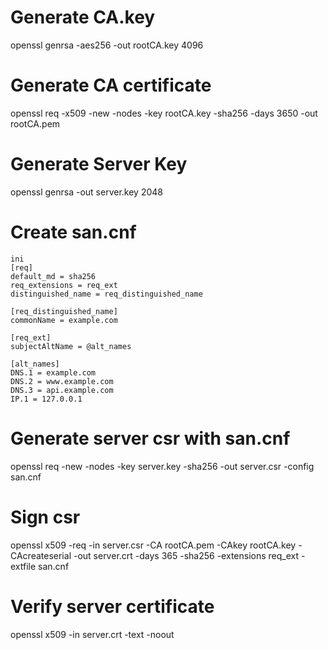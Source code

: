 # Generate CA.key
openssl genrsa -aes256 -out rootCA.key 4096

# Generate CA certificate
openssl req -x509 -new -nodes -key rootCA.key -sha256 -days 3650 -out rootCA.pem

# Generate Server Key
openssl genrsa -out server.key 2048

# Create san.cnf

```
ini
[req]
default_md = sha256
req_extensions = req_ext
distinguished_name = req_distinguished_name

[req_distinguished_name]
commonName = example.com

[req_ext]
subjectAltName = @alt_names

[alt_names]
DNS.1 = example.com
DNS.2 = www.example.com
DNS.3 = api.example.com
IP.1 = 127.0.0.1
```

# Generate server csr with san.cnf
openssl req -new -nodes -key server.key -sha256 -out server.csr -config san.cnf

# Sign csr
openssl x509 -req -in server.csr -CA rootCA.pem -CAkey rootCA.key -CAcreateserial -out server.crt -days 365 -sha256 -extensions req_ext -extfile san.cnf

# Verify server certificate
openssl x509 -in server.crt -text -noout
